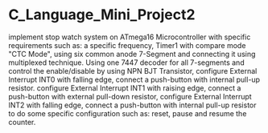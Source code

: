 # C_Language_Mini_Project2
 implement stop watch system on ATmega16 Microcontroller with specific requirements such as: a specific frequency, Timer1 with compare mode "CTC Mode", using six common anode 7-Segment and connecting it using multiplexed technique. Using one 7447 decoder for all 7-segments and control the enable/disable by using NPN BJT Transistor, configure External Interrupt INT0 with falling edge, connect a push-button with internal pull-up resistor. configure External Interrupt INT1 with raising edge, connect a push-button with external pull-down resistor, configure External Interrupt INT2 with falling edge, connect a push-button with internal pull-up resistor to do some specific configuration such as: reset, pause and resume the counter.  
